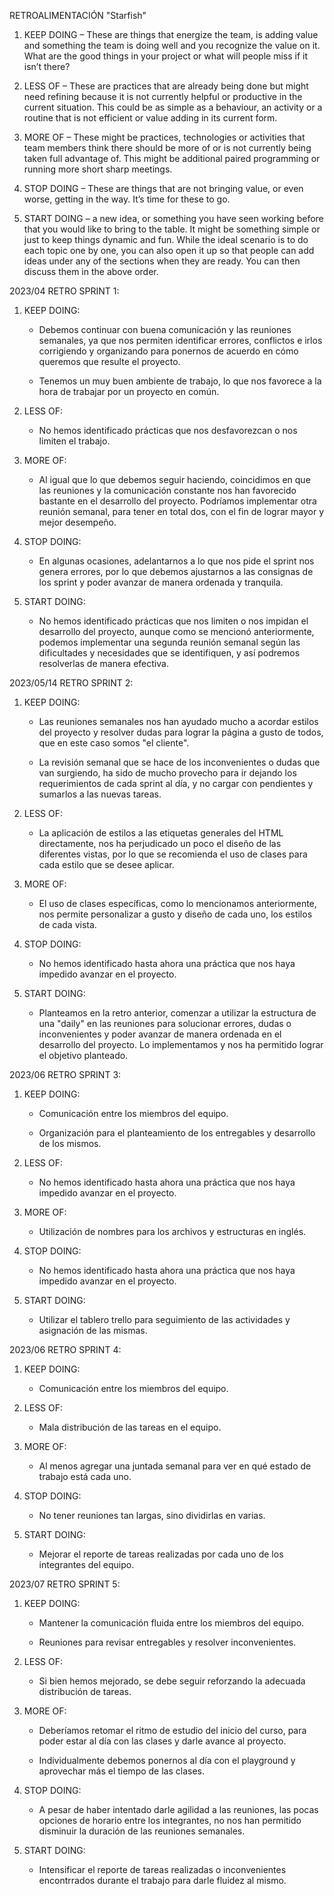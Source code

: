 RETROALIMENTACIÓN "Starfish"

1. KEEP DOING – These are things that energize the team, is adding value and something the team is doing well and you recognize the value on it. What are the good things in your project or what will people miss if it isn’t there?

2. LESS OF – These are practices that are already being done but might need refining because it is not currently helpful or productive in the current situation. This could be as simple as a behaviour, an activity or a routine that is not efficient or value adding in its current form.

3. MORE OF – These might be practices, technologies or activities that team members think there should be more of or is not currently being taken full advantage of. This might be additional paired programming or running more short sharp meetings.

4. STOP DOING – These are things that are not bringing value, or even worse, getting in the way.  It’s time for these to go.

5. START DOING – a new idea, or  something you have seen working before that you would like to bring to the table. It might be something simple or just to keep things dynamic and fun. While the ideal scenario is to do each topic one by one, you can also open it up so that people can add ideas under any of the sections when they are ready. You can then discuss them in the above order.


2023/04 RETRO SPRINT 1:

1. KEEP DOING:

    - Debemos continuar con buena comunicación y las reuniones semanales, ya que nos permiten identificar errores, conflictos e irlos corrigiendo y organizando para ponernos de acuerdo en cómo queremos que resulte el proyecto.

    - Tenemos un muy buen ambiente de trabajo, lo que nos favorece a la hora de trabajar por un proyecto en común.
   

2. LESS OF:

   - No hemos identificado prácticas que nos desfavorezcan o nos limiten el trabajo.

3. MORE OF:

    - Al igual que lo que debemos seguir haciendo, coincidimos en que las reuniones y la comunicación constante nos han favorecido bastante en el desarrollo del proyecto. Podríamos implementar otra reunión semanal, para tener en total dos, con el fin de lograr mayor y mejor desempeño.

4. STOP DOING:

    - En algunas ocasiones, adelantarnos a lo que nos pide el sprint nos genera errores, por lo que debemos ajustarnos a las consignas de los sprint y poder avanzar de manera ordenada y tranquila.    

5. START DOING:

    - No hemos identificado prácticas que nos limiten o nos impidan el desarrollo del proyecto, aunque como se mencionó anteriormente, podemos implementar una segunda reunión semanal según las dificultades y necesidades que se identifiquen, y así podremos resolverlas de manera efectiva.


2023/05/14 RETRO SPRINT 2:

1. KEEP DOING:

    - Las reuniones semanales nos han ayudado mucho a acordar estilos del proyecto y resolver dudas para lograr la página a gusto de todos, que en este caso somos "el cliente".

    - La revisión semanal que se hace de los inconvenientes o dudas que van surgiendo, ha sido de mucho provecho para ir dejando los requerimientos de cada sprint al día, y no cargar con pendientes y sumarlos a las nuevas tareas.

2. LESS OF:

    - La aplicación de estilos a las etiquetas generales del HTML directamente, nos ha perjudicado un poco el diseño de las diferentes vistas, por lo que se recomienda el uso de clases para cada estilo que se desee aplicar.

3. MORE OF:

    - El uso de clases específicas, como lo mencionamos anteriormente, nos permite personalizar a gusto y diseño de cada uno, los estilos de cada vista.

4. STOP DOING:

    - No hemos identificado hasta ahora una práctica que nos haya impedido avanzar en el proyecto.

5. START DOING:

    - Planteamos en la retro anterior, comenzar a utilizar la estructura de una "daily" en las reuniones para solucionar errores, dudas o inconvenientes y poder avanzar de manera ordenada en el desarrollo del proyecto. Lo implementamos y nos ha permitido lograr el objetivo planteado.


2023/06 RETRO SPRINT 3:

1. KEEP DOING:

    - Comunicación entre los miembros del equipo.

    - Organización para el planteamiento de los entregables y desarrollo de los mismos.

2. LESS OF:

    - No hemos identificado hasta ahora una práctica que nos haya impedido avanzar en el proyecto.

3. MORE OF:

    - Utilización de nombres para los archivos y estructuras en inglés.

4. STOP DOING:

    - No hemos identificado hasta ahora una práctica que nos haya impedido avanzar en el proyecto.

5. START DOING:

    - Utilizar el tablero trello para seguimiento de las actividades y asignación de las mismas.


2023/06 RETRO SPRINT 4:

1. KEEP DOING:

    - Comunicación entre los miembros del equipo.

2. LESS OF:

    - Mala distribución de las tareas en el equipo. 

3. MORE OF:

    - Al menos agregar una juntada semanal para ver en qué estado de trabajo está cada uno.

4. STOP DOING:

    - No tener reuniones tan largas, sino dividirlas en varias.

5. START DOING:

    - Mejorar el reporte de tareas realizadas por cada uno de los integrantes del equipo.


2023/07 RETRO SPRINT 5:

1. KEEP DOING:

    - Mantener la comunicación fluida entre los miembros del equipo.

    - Reuniones para revisar entregables y resolver inconvenientes.

2. LESS OF:

    - Si bien hemos mejorado, se debe seguir reforzando la adecuada distribución de tareas.

3. MORE OF:

    - Deberíamos retomar el ritmo de estudio del inicio del curso, para poder estar al día con las clases y darle avance al proyecto.

    - Individualmente debemos ponernos al día con el playground y aprovechar más el tiempo de las clases.

4. STOP DOING:

    - A pesar de haber intentado darle agilidad a las reuniones, las pocas opciones de horario entre los integrantes, no nos han permitido disminuir la duración de las reuniones semanales.
    
5. START DOING:

    - Intensificar el reporte de tareas realizadas o inconvenientes encontrrados durante el trabajo para darle fluidez al mismo.
